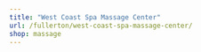 ```yaml
---
title: "West Coast Spa Massage Center"
url: /fullerton/west-coast-spa-massage-center/
shop: massage
---
```

